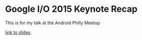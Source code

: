 Google I/O 2015 Keynote Recap
=============================

This is for my talk at the Android Philly Meetup

[link to slides](http://go-talks.appspot.com/github.com/jjmiv/io2015/io2015.slide).
